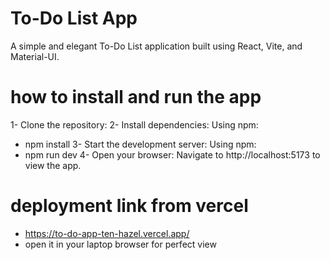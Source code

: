 # To-Do List App

A simple and elegant To-Do List application built using React, Vite, and Material-UI.

# how to install and run the app

1- Clone the repository:
2- Install dependencies: Using npm:
   - npm install
3- Start the development server: Using npm:
   - npm run dev
4- Open your browser: Navigate to http://localhost:5173 to view the app.

# deployment link from vercel
- https://to-do-app-ten-hazel.vercel.app/
- open it in your laptop browser for perfect view



